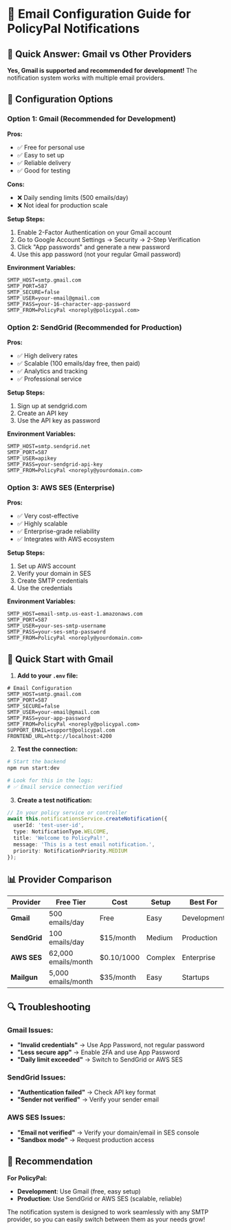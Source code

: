# 📧 Email Configuration Guide for PolicyPal Notifications

## 🎯 Quick Answer: Gmail vs Other Providers

**Yes, Gmail is supported and recommended for development!** The notification system works with multiple email providers.

## 🔧 Configuration Options

### **Option 1: Gmail (Recommended for Development)**

**Pros:**
- ✅ Free for personal use
- ✅ Easy to set up
- ✅ Reliable delivery
- ✅ Good for testing

**Cons:**
- ❌ Daily sending limits (500 emails/day)
- ❌ Not ideal for production scale

**Setup Steps:**
1. Enable 2-Factor Authentication on your Gmail account
2. Go to Google Account Settings → Security → 2-Step Verification
3. Click "App passwords" and generate a new password
4. Use this app password (not your regular Gmail password)

**Environment Variables:**
```env
SMTP_HOST=smtp.gmail.com
SMTP_PORT=587
SMTP_SECURE=false
SMTP_USER=your-email@gmail.com
SMTP_PASS=your-16-character-app-password
SMTP_FROM=PolicyPal <noreply@policypal.com>
```

### **Option 2: SendGrid (Recommended for Production)**

**Pros:**
- ✅ High delivery rates
- ✅ Scalable (100 emails/day free, then paid)
- ✅ Analytics and tracking
- ✅ Professional service

**Setup Steps:**
1. Sign up at sendgrid.com
2. Create an API key
3. Use the API key as password

**Environment Variables:**
```env
SMTP_HOST=smtp.sendgrid.net
SMTP_PORT=587
SMTP_USER=apikey
SMTP_PASS=your-sendgrid-api-key
SMTP_FROM=PolicyPal <noreply@yourdomain.com>
```

### **Option 3: AWS SES (Enterprise)**

**Pros:**
- ✅ Very cost-effective
- ✅ Highly scalable
- ✅ Enterprise-grade reliability
- ✅ Integrates with AWS ecosystem

**Setup Steps:**
1. Set up AWS account
2. Verify your domain in SES
3. Create SMTP credentials
4. Use the credentials

**Environment Variables:**
```env
SMTP_HOST=email-smtp.us-east-1.amazonaws.com
SMTP_PORT=587
SMTP_USER=your-ses-smtp-username
SMTP_PASS=your-ses-smtp-password
SMTP_FROM=PolicyPal <noreply@yourdomain.com>
```

## 🚀 Quick Start with Gmail

1. **Add to your `.env` file:**
```env
# Email Configuration
SMTP_HOST=smtp.gmail.com
SMTP_PORT=587
SMTP_SECURE=false
SMTP_USER=your-email@gmail.com
SMTP_PASS=your-app-password
SMTP_FROM=PolicyPal <noreply@policypal.com>
SUPPORT_EMAIL=support@policypal.com
FRONTEND_URL=http://localhost:4200
```

2. **Test the connection:**
```bash
# Start the backend
npm run start:dev

# Look for this in the logs:
# ✅ Email service connection verified
```

3. **Create a test notification:**
```typescript
// In your policy service or controller
await this.notificationsService.createNotification({
  userId: 'test-user-id',
  type: NotificationType.WELCOME,
  title: 'Welcome to PolicyPal!',
  message: 'This is a test email notification.',
  priority: NotificationPriority.MEDIUM
});
```

## 📊 Provider Comparison

| Provider | Free Tier | Cost | Setup | Best For |
|----------|-----------|------|-------|----------|
| **Gmail** | 500 emails/day | Free | Easy | Development |
| **SendGrid** | 100 emails/day | $15/month | Medium | Production |
| **AWS SES** | 62,000 emails/month | $0.10/1000 | Complex | Enterprise |
| **Mailgun** | 5,000 emails/month | $35/month | Easy | Startups |

## 🔍 Troubleshooting

### Gmail Issues:
- **"Invalid credentials"** → Use App Password, not regular password
- **"Less secure app"** → Enable 2FA and use App Password
- **"Daily limit exceeded"** → Switch to SendGrid or AWS SES

### SendGrid Issues:
- **"Authentication failed"** → Check API key format
- **"Sender not verified"** → Verify your sender email

### AWS SES Issues:
- **"Email not verified"** → Verify your domain/email in SES console
- **"Sandbox mode"** → Request production access

## 🎯 Recommendation

**For PolicyPal:**
- **Development**: Use Gmail (free, easy setup)
- **Production**: Use SendGrid or AWS SES (scalable, reliable)

The notification system is designed to work seamlessly with any SMTP provider, so you can easily switch between them as your needs grow!
